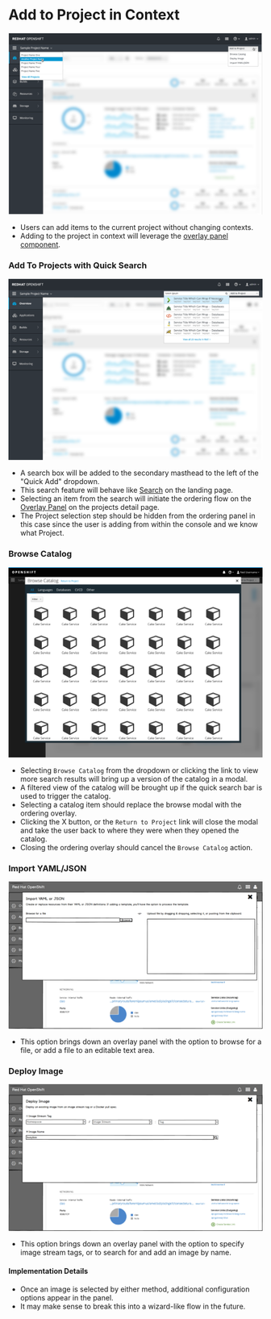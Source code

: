 
# Add to Project in Context
![Navigation 1](img/SecondaryMasthead.png)
- Users can add items to the current project without changing contexts.
- Adding to the project in context will leverage the [overlay panel component](http://openshift.github.io/openshift-origin-design/web-console/patterns/overlay-panel).

### Add To Projects with Quick Search
![template](img/QuickSearch.png)
- A search box will be added to the secondary masthead to the left of the "Quick Add" dropdown.
- This search feature will behave like [Search](https://github.com/openshift/openshift-origin-design/blob/master/web-console/homepage/search.m) on the landing page.
- Selecting an item from the search will initiate the ordering flow on the [Overlay Panel](http://openshift.github.io/openshift-origin-design/web-console/patterns/overlay-panel) on the projects detail page.
- The Project selection step should be hidden from the ordering panel in this case since the user is adding from within the console and we know what Project.

### Browse Catalog
![project browse](img/project-browse-01.png)
- Selecting `Browse Catalog` from the dropdown or clicking the link to view more search results will bring up a version of the catalog in a modal.
- A filtered view of the catalog will be brought up if the quick search bar is used to trigger the catalog.
- Selecting a catalog item should replace the browse modal with the ordering overlay.
- Clicking the X button, or the `Return to Project` link will close the modal and take the user back to where they were when they opened the catalog.
- Closing the ordering overlay should cancel the `Browse Catalog` action.



### Import YAML/JSON
![template](img/Import_yaml.png)
- This option brings down an overlay panel with the option to browse for a file, or add a file to an editable text area.

### Deploy Image
![template](img/deploy_image.png)
- This option brings down an overlay panel with the option to specify image stream tags, or to search for and add an image by name.

#### Implementation Details
- Once an image is selected by either method, additional configuration options appear in the panel.
- It may make sense to break this into a wizard-like flow in the future.
